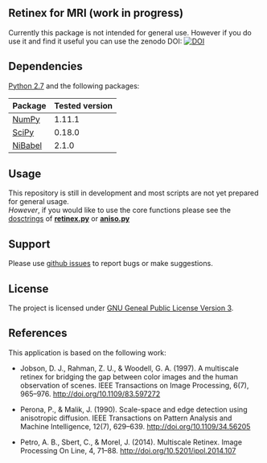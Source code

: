 ## Retinex for MRI (work in progress)

Currently this package is not intended for general use. However if you do use it and find it useful you can use the zenodo DOI:
[![DOI](https://zenodo.org/badge/76043117.svg)](https://zenodo.org/badge/latestdoi/76043117)

## Dependencies

[Python 2.7](https://www.python.org/download/releases/2.7/) and the following packages:

| Package                              | Tested version |
|--------------------------------------|----------------|
| [NumPy](http://www.numpy.org/)       | 1.11.1         |
| [SciPy](https://www.scipy.org/)      | 0.18.0         |
| [NiBabel](http://nipy.org/nibabel/)  | 2.1.0          |

## Usage

This repository is still in development and most scripts are not yet prepared for general usage.  
*However*, if you would like to use the core functions please see the [dosctrings](https://en.wikipedia.org/wiki/Docstring) of [**retinex.py**](https://github.com/ofgulban/retinex_for_mri/blob/master/retinex.py) or [**aniso.py**](https://github.com/ofgulban/retinex_for_mri/blob/master/aniso.py)

## Support

Please use [github issues](https://github.com/ofgulban/retinex_for_mri/issues) to report bugs or make suggestions.

## License

The project is licensed under [GNU Geneal Public License Version 3](http://www.gnu.org/licenses/gpl.html).

## References
This application is based on the following work:

* Jobson, D. J., Rahman, Z. U., & Woodell, G. A. (1997). A multiscale retinex for bridging the gap between color images and the human observation of scenes. IEEE Transactions on Image Processing, 6(7), 965–976. http://doi.org/10.1109/83.597272

* Perona, P., & Malik, J. (1990). Scale-space and edge detection using anisotropic diffusion. IEEE Transactions on Pattern Analysis and Machine Intelligence, 12(7), 629–639. http://doi.org/10.1109/34.56205

* Petro, A. B., Sbert, C., & Morel, J. (2014). Multiscale Retinex. Image Processing On Line, 4, 71–88. http://doi.org/10.5201/ipol.2014.107

